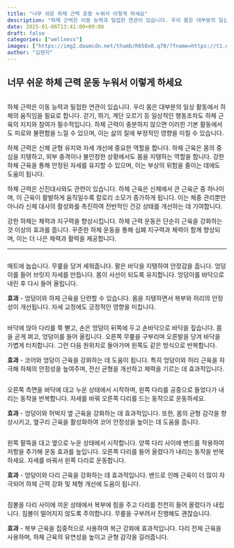 ```yaml
---
title: "너무 쉬운 하체 근력 운동 누워서 이렇게 하세요"
description: "하체 근력은 이동 능력과 밀접한 연관이 있습니다. 우리 몸은 대부분의 일상 활동에서 하체의 움직임을 필요로 합니다. 걷기, 뛰기, 계단 오르기 등 일상적인 행동조차도 하체 근육의 지지와 참여가 필수적입니다. 하체 근력이 충분하지 않으면 이러한 기본 활동에서도 피로와 불"
date: 2025-01-06T13:41:00+09:00
draft: false
categories: ["wellness"]
images: ["https://img2.daumcdn.net/thumb/R658x0.q70/?fname=https://t1.daumcdn.net/news/202501/05/tenbody/20250105173002473hngo.jpg", "https://t1.daumcdn.net/news/202501/05/tenbody/20250105173002965okmy.gif", "https://t1.daumcdn.net/news/202501/05/tenbody/20250105173003357ghjr.gif", "https://t1.daumcdn.net/news/202501/05/tenbody/20250105173003644wpon.gif", "https://t1.daumcdn.net/news/202501/05/tenbody/20250105173003868ggdt.gif"]
author: "김현지"
---
```


<h2 >너무 쉬운 하체 근력 운동 누워서 이렇게 하세요</h2> <figure ><img src="https://img2.daumcdn.net/thumb/R658x0.q70/?fname=https://t1.daumcdn.net/news/202501/05/tenbody/20250105173002473hngo.jpg" alt=""/></figure> <p>하체 근력은 이동 능력과 밀접한 연관이 있습니다. 우리 몸은 대부분의 일상 활동에서 하체의 움직임을 필요로 합니다. 걷기, 뛰기, 계단 오르기 등 일상적인 행동조차도 하체 근육의 지지와 참여가 필수적입니다. 하체 근력이 충분하지 않으면 이러한 기본 활동에서도 피로와 불편함을 느낄 수 있으며, 이는 삶의 질에 부정적인 영향을 미칠 수 있습니다.</p> <p>하체 근력은 신체 균형 유지와 자세 개선에 중요한 역할을 합니다. 하체 근육은 몸의 중심을 지탱하고, 외부 충격이나 불안정한 상황에서도 몸을 지탱하는 역할을 합니다. 강한 하체 근육을 통해 안정된 자세를 유지할 수 있으며, 이는 부상의 위험을 줄이는 데에도 도움이 됩니다.</p> <p>하체 근력은 신진대사와도 관련이 있습니다. 하체 근육은 신체에서 큰 근육군 중 하나이며, 이 근육이 활발하게 움직일수록 칼로리 소모가 증가하게 됩니다. 이는 체중 관리뿐만 아니라 신체 대사의 활성화를 촉진하여 전반적인 건강 상태를 개선하는 데 기여합니다.</p> <p>강한 하체는 체력과 지구력을 향상시킵니다. 하체 근력 운동은 단순히 근육을 강화하는 것 이상의 효과를 줍니다. 꾸준한 하체 운동을 통해 심폐 지구력과 체력이 함께 향상되며, 이는 더 나은 체력과 활력을 제공합니다.</p> <hr /> <figure ><img src="https://t1.daumcdn.net/news/202501/05/tenbody/20250105173002965okmy.gif" alt=""/></figure> <p>매트에 눕습니다. 무릎을 당겨 세워줍니다. 팔은 바닥을 지탱하여 안정감을 줍니다. 엉덩이를 들어 브릿지 자세를 만듭니다. 몸이 사선이 되도록 유지합니다. 엉덩이를 바닥으로 내린 후 다시 들어 올립니다.</p> <p><strong>효과</strong> - 엉덩이와 하체 근육을 단련할 수 있습니다. 몸을 지탱하면서 복부와 허리의 안정성이 개선됩니다. 자세 교정에도 긍정적인 영향을 미칩니다.</p> <figure ><img src="https://t1.daumcdn.net/news/202501/05/tenbody/20250105173003357ghjr.gif" alt=""/></figure> <p>바닥에 앉아 다리를 쭉 뻗고, 손은 엉덩이 뒤쪽에 두고 손바닥으로 바닥을 짚습니다. 몸을 곧게 펴고, 엉덩이를 들어 올립니다. 오른쪽 무릎을 구부리며 오른발을 당겨 바닥을 가볍게 터치합니다. 그런 다음 원위치로 돌아가며 왼쪽도 같은 방식으로 반복합니다.</p> <p><strong>효과</strong> - 코어와 엉덩이 근육을 강화하는 데 도움이 됩니다. 특히 엉덩이와 허리 근육을 자극해 하체의 안정성을 높여주며, 전신 균형을 개선하고 체력을 기르는 데 효과적입니다.</p> <figure ><img src="https://t1.daumcdn.net/news/202501/05/tenbody/20250105173003644wpon.gif" alt=""/></figure> <p>오른쪽 측면을 바닥에 대고 누운 상태에서 시작하며, 왼쪽 다리를 공중으로 들었다가 내리는 동작을 반복합니다. 자세를 바꿔 오른쪽 다리를 드는 동작으로 운동하세요.</p> <p><strong>효과</strong> - 엉덩이와 허벅지 옆 근육을 강화하는 데 효과적입니다. 또한, 몸의 균형 감각을 향상시키고, 옆구리 근육을 활성화하여 코어 안정성을 높이는 데 도움을 줍니다.</p> <figure ><img src="https://t1.daumcdn.net/news/202501/05/tenbody/20250105173003868ggdt.gif" alt=""/></figure> <p>왼쪽 팔뚝을 대고 옆으로 누운 상태에서 시작합니다. 양쪽 다리 사이에 밴드를 착용하여 저항을 추가해 운동 효과를 높입니다. 오른쪽 다리를 들어 올렸다가 내리는 동작을 반복하세요. 자세를 바꿔서 왼쪽 다리로 운동합니다.</p> <p><strong>효과</strong> - 엉덩이와 다리 근육을 강화하는 데 효과적입니다. 밴드로 인해 근육이 더 많이 자극되어 하체 근력 강화 및 체형 개선에 도움이 됩니다.</p> <figure ><img src="https://t1.daumcdn.net/news/202501/05/tenbody/20250105173004231pjcb.gif" alt=""/></figure> <p>짐볼을 다리 사이에 끼운 상태에서 복부에 힘을 주고 다리를 천천히 들어 올렸다가 내립니다. 짐볼이 떨어지지 않도록 주의합니다. 무릎을 구부려서 진행해도 괜찮습니다.</p> <p><strong>효과</strong> - 복부 근육을 집중적으로 사용하여 복근 강화에 효과적입니다. 다리 전체 근육을 사용하며, 하체 근육의 유연성을 높이고 균형 감각을 길러줍니다.</p>